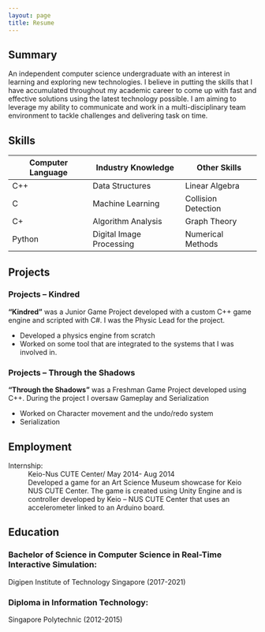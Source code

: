 ```yaml
---
layout: page
title: Resume
---
```


## Summary
An independent computer science undergraduate with an interest in learning and
exploring new technologies. I believe in putting the skills that I have accumulated
throughout my academic career to come up with fast and effective solutions using the
latest technology possible. I am aiming to leverage my ability to communicate and work
in a multi-disciplinary team environment to tackle challenges and delivering task on
time.

## Skills

<table>
  <thead>
    <tr>
      <th>Computer Language</th>
      <th>Industry Knowledge</th>
      <th>Other Skills</th>
    </tr>
  </thead>
  <tbody>
    <tr>
      <td>C++</td>
      <td>Data Structures</td>
      <td>Linear Algebra</td>
    </tr>
    <tr>
      <td>C</td>
      <td>Machine Learning</td>
      <td>Collision Detection</td>
    </tr>
    <tr>
      <td>C+</td>
      <td>Algorithm Analysis</td>
      <td>Graph Theory</td>
    </tr>
    <tr>
      <td>Python</td>
      <td>Digital Image Processing</td>
      <td>Numerical Methods</td>
    </tr>
  </tbody>
</table>

## Projects
### Projects – Kindred
**“Kindred”** was a Junior Game Project developed with a custom C++ game engine and
scripted with C#. I was the Physic Lead for the project.
* Developed a physics engine from scratch
* Worked on some tool that are integrated to the systems that I was involved in.

### Projects – Through the Shadows
**“Through the Shadows”** was a Freshman Game Project developed using C++. During
the project I oversaw Gameplay and Serialization
* Worked on Character movement and the undo/redo system
* Serialization

## Employment
<dl>
  <dt>Internship:</dt>
  <dd>Keio-Nus CUTE Center/ May 2014- Aug 2014</dd>
  <dd>Developed a game for an Art Science Museum showcase for Keio NUS CUTE Center. The game is created using Unity Engine and is controller developed by Keio – NUS CUTE Center that uses an accelerometer linked to an Arduino board.</dd>
</dl>

## Education
### Bachelor of Science in Computer Science in Real-Time Interactive Simulation:
Digipen Institute of Technology Singapore (2017-2021)

### Diploma in Information Technology:
Singapore Polytechnic (2012-2015)
